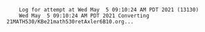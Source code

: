         Log for attempt at Wed May  5 09:10:24 AM PDT 2021 (13130)
        Wed May  5 09:10:24 AM PDT 2021 Converting 21MATH530/KBe21math530retAxler6B10.org...
